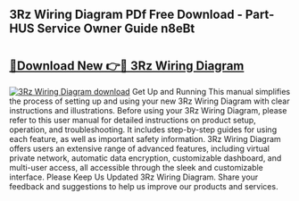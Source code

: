 ## 3Rz Wiring Diagram PDf Free Download - Part-HUS Service Owner Guide n8eBt

# <h2><a href="http://dfi6h2.blite.top/?on=3Rz+Wiring+Diagram">🔗Download New 👉🔴 3Rz Wiring Diagram</a></h2>

[![3Rz Wiring Diagram download](https://i.imgur.com/lujVjoI.png)](http://dfi6h2.blite.top/?on=3Rz+Wiring+Diagram)
Get Up and Running This manual simplifies the process of setting up and using your new 3Rz Wiring Diagram with clear instructions and illustrations. Before using your 3Rz Wiring Diagram, please refer to this user manual for detailed instructions on product setup, operation, and troubleshooting. It includes step-by-step guides for using each feature, as well as important safety information. 3Rz Wiring Diagram offers users an extensive range of advanced features, including virtual private network, automatic data encryption, customizable dashboard, and multi-user access, all accessible through the sleek and customizable interface. Please Keep Us Updated 3Rz Wiring Diagram. Share your feedback and suggestions to help us improve our products and services.
